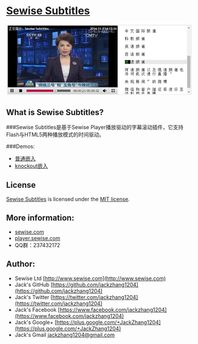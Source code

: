 # [Sewise Subtitles](http://player.sewise.com/) 

![Screenshot](https://github.com/jackzhang1204/sewise-subtitles/raw/master/sewise_subtitles.jpg)

## What is Sewise Subtitles?

###Sewise Subtitles是基于Sewise Player播放驱动的字幕滚动插件，它支持Flash与HTML5两种播放模式的时间驱动。

###Demos:
* [普通嵌入](http://jackzhang1204.github.io/sewise/sewise_subtitles/test.html)
* [knockout嵌入](http://jackzhang1204.github.io/sewise/sewise_subtitles/knockout.html)

## License
[Sewise Subtitles](http://player.sewise.com/) is licensed under the [MIT license](http://opensource.org/licenses/MIT).

## More information:
* [sewise.com](http://www.sewise.com/)
* [player.sewise.com](http://player.sewise.com/)
* QQ群：237432172

## Author:
* Sewise Ltd 		[http://www.sewise.com](http://www.sewise.com)
* Jack's GitHub 	[https://github.com/jackzhang1204](https://github.com/jackzhang1204)
* Jack's Twitter  	[https://twitter.com/jackzhang1204](https://twitter.com/jackzhang1204)
* Jack's Facebook 	[https://www.facebook.com/jackzhang1204](https://www.facebook.com/jackzhang1204)
* Jack's Google+ 	[https://plus.google.com/+JackZhang1204](https://plus.google.com/+JackZhang1204)
* Jack's Gmail 		[jackzhang1204@gmail.com](http://www.gmail.com)

